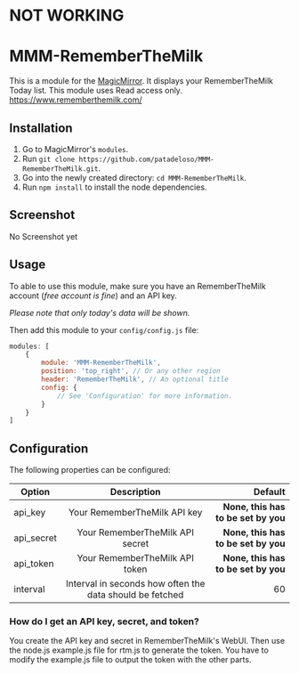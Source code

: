 # NOT WORKING

# MMM-RememberTheMilk
This is a module for the [MagicMirror](https://github.com/MichMich/MagicMirror). It displays your RememberTheMilk Today list. This module uses Read access only.
https://www.rememberthemilk.com/

## Installation
1. Go to MagicMirror's `modules`.
2. Run `git clone https://github.com/patadeloso/MMM-RememberTheMilk.git`.
3. Go into the newly created directory: `cd MMM-RememberTheMilk`.
4. Run `npm install` to install the node dependencies.

## Screenshot

No Screenshot yet

## Usage

To able to use this module, make sure you have an RememberTheMilk account (*free account is fine*) and an API key.

*Please note that only today's data will be shown.*

Then add this module to your `config/config.js` file:
```javascript
modules: [
    {
        module: 'MMM-RememberTheMilk',
        position: 'top_right', // Or any other region
        header: 'RememberTheMilk', // An optional title
        config: {
            // See 'Configuration' for more information.
        }
    }
]
```

## Configuration

The following properties can be configured:

| Option        | Description   | Default  |
| ------------- |:-------------:| -----:|
| api_key                | Your RememberTheMilk API key                                   | **None, this has to be set by you** |
| api_secret  | Your RememberTheMilk API secret                              | **None, this has to be set by you** |
| api_token           | Your RememberTheMilk API token                 | **None, this has to be set by you** |
| interval              | Interval in seconds how often the data should be fetched  | 60 |

### How do I get an API key, secret, and token?
  You create the API key and secret in RememberTheMilk's WebUI. Then use the node.js example.js file for rtm.js to generate the token. You have to modify the example.js file to output the token with the other parts.

